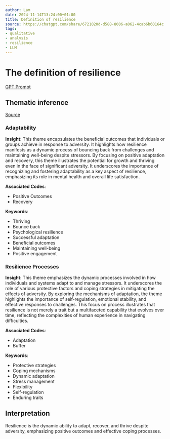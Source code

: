 ```yaml
---
author: Lam
date: 2024-11-14T13:24:00+01:00
title: Definition of resilience
source: https://chatgpt.com/share/6721020d-d588-8006-a062-4cab6b60164c
tags:
- qualitative
- analysis
- resilience
- LLM
---
```


# The definition of resilience

[GPT Prompt](Projects/prompt-for-GPT-based-thematic-analysis.md)

## Thematic inference

[Source](https://chatgpt.com/share/6721020d-d588-8006-a062-4cab6b60164c)

### Adaptability

**Insight**: This theme encapsulates the beneficial outcomes that individuals or groups achieve in response to adversity. It highlights how resilience manifests as a dynamic process of bouncing back from challenges and maintaining well-being despite stressors. By focusing on positive adaptation and recovery, this theme illustrates the potential for growth and thriving even in the face of significant adversity. It underscores the importance of recognizing and fostering adaptability as a key aspect of resilience, emphasizing its role in mental health and overall life satisfaction.

**Associated Codes**:
- Positive Outcomes
- Recovery

**Keywords**:
- Thriving
- Bounce back
- Psychological resilience
- Successful adaptation
- Beneficial outcomes
- Maintaining well-being
- Positive engagement

### Resilience Processes

**Insight**: This theme emphasizes the dynamic processes involved in how individuals and systems adapt to and manage stressors. It underscores the role of various protective factors and coping strategies in mitigating the effects of adversity. By exploring the mechanisms of adaptation, the theme highlights the importance of self-regulation, emotional stability, and effective responses to challenges. This focus on process illustrates that resilience is not merely a trait but a multifaceted capability that evolves over time, reflecting the complexities of human experience in navigating difficulties.

**Associated Codes**:
- Adaptation
- Buffer

**Keywords**:
- Protective strategies
- Coping mechanisms
- Dynamic adaptation
- Stress management
- Flexibility
- Self-regulation
- Enduring traits

## Interpretation

Resilience is the dynamic ability to adapt, recover, and thrive despite adversity, emphasizing positive outcomes and effective coping processes.

